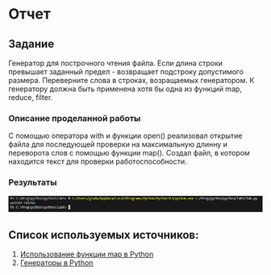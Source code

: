 # Отчет
## Задание
Генератор для построчного чтения файла. Если длина строки превышает заданный предел - возвращает подстроку допустимого размера. Переверните слова в строках, возращаемых генератором.
К генератору должна быть применена хотя бы одна из функций map, reduce, filter.
### Описание проделанной работы
С помощью оператора with и функции open() реализовал открытие файла для последующей проверки на максимальную длинну и переворота слов с помощью функции map(). Создал файл, в котором находится текст для проверки работоспособности.
### Результаты
![2](image.png)
## Список используемых источников:
1. [Использование функции map в Python](https://www.digitalocean.com/community/tutorials/how-to-use-the-python-map-function-ru)
2. [Генераторы в Python](https://habr.com/ru/articles/866616/)

